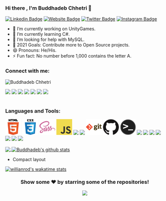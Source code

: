 ### Hi there , I'm Buddhadeb Chhetri 👋
[![Linkedin Badge](https://img.shields.io/badge/-LinkedIn-0e76a8?style=flat-square&logo=Linkedin&logoColor=white)](https://www.linkedin.com/in/buddhadebchhetri/)
[![Website Badge](https://img.shields.io/badge/Website-3b5998?style=flat-square&logo=google-chrome&logoColor=white)]()
[![Twitter Badge](https://img.shields.io/badge/-Twitter-00acee?style=flat-square&logo=Twitter&logoColor=white)](https://twitter.com/Buddhadeb01)
[![Instagram Badge](https://img.shields.io/badge/-Instagram-e4405f?style=flat-square&logo=Instagram&logoColor=white)](https://instagram.com/buddhadebchhetri)

- 🔭  I’m currently working on UnityGames.
- 🌱 I’m currently learning C#.
- 🤔 I’m looking for help with MySQL.
- 🥅 2021 Goals: Contribute more to Open Source projects.
- 😄 Pronouns: He/His.
- ⚡ Fun fact: No number before 1,000 contains the letter A.

### Connect with me:

<p align="left"> <img src="https://komarev.com/ghpvc/?username=Buddhad&label=Views&color=blue&style=plastic" alt="Buddhadeb Chhetri" /> </p>
<a href="https://www.facebook.com/buddhadebChhetri/" target="blank" ><img class="social" id="fb" width="50px" src="https://cdn.discordapp.com/attachments/765973145852575746/767463311020130304/facebook.png"></img></a>
<a href="https://discord.com/users/503410337488306195" target="blank"><img class="social" width="50px" src="https://cdn.discordapp.com/attachments/765973145852575746/767463308030640128/discord.png"></img></a>
<a href="https://mail.google.com/mail/?view=cm&fs=1&to=buddhadebchhetri6@gmail.com&su=Portfolio - I have something for you&body=excited to know you" target="blank"><img class="social" width="50px" src="https://cdn.discordapp.com/attachments/765973145852575746/767463313943691304/gmail.png"></img></a>
<a href="https://www.linkedin.com/in/buddhadebchhetri/" target="blank"><img class="social" width="50px" src="https://cdn.discordapp.com/attachments/765973145852575746/767463319547412521/linkedin.png"></img></a>
<a href="https://www.instagram.com/buddhadebchhetri/" target="blank"><img class="social" width="50px" src="https://cdn.discordapp.com/attachments/765973145852575746/767463317047345182/instagram.png"></img></a>
<a href="https://twitter.com/Buddhadeb01" target="blank"><img class="social" width="50px" src="https://cdn.discordapp.com/attachments/765973145852575746/775394227617660948/twitter.png"></img></a>
<a href="https://codepen.io/buddhadebchhetri" target="blank"><img class="social" width="50px" src="https://cdn.discordapp.com/attachments/765973145852575746/775398802442027048/codepen.png"></img></a>
<br/>
<br/>

### Languages and Tools:

<code><img height="50" src="https://raw.githubusercontent.com/github/explore/80688e429a7d4ef2fca1e82350fe8e3517d3494d/topics/html/html.png"></code>
<code><img height="50" src="https://raw.githubusercontent.com/github/explore/80688e429a7d4ef2fca1e82350fe8e3517d3494d/topics/css/css.png"></code>
<code><img height="50" src="https://raw.githubusercontent.com/github/explore/80688e429a7d4ef2fca1e82350fe8e3517d3494d/topics/sass/sass.png"></code>
<code><img height="50" src="https://raw.githubusercontent.com/github/explore/80688e429a7d4ef2fca1e82350fe8e3517d3494d/topics/javascript/javascript.png"></code>
<code><img height="50" src="https://upload.wikimedia.org/wikipedia/commons/thumb/d/d9/Node.js_logo.svg/1200px-Node.js_logo.svg.png"></code>
<code><img height="50" src="https://d1.awsstatic.com/asset-repository/products/amazon-rds/1024px-MySQL.ff87215b43fd7292af172e2a5d9b844217262571.png"></code>
<code><img height="50" src="https://raw.githubusercontent.com/github/explore/80688e429a7d4ef2fca1e82350fe8e3517d3494d/topics/git/git.png"></code>
<code><img height="50" src="https://raw.githubusercontent.com/github/explore/78df643247d429f6cc873026c0622819ad797942/topics/github/github.png"></code>
<code><img height="50" src="https://raw.githubusercontent.com/github/explore/80688e429a7d4ef2fca1e82350fe8e3517d3494d/topics/terminal/terminal.png"></code>
<code><img height="50" src="https://docs.microsoft.com/en-us/windows/images/csharp-logo.png"></code>
<code><img height="50" src="https://www.educationmesd.com/wp-content/uploads/2021/01/C.png"></code>
<code><img height="50" src="https://upload.wikimedia.org/wikipedia/commons/thumb/1/18/C_Programming_Language.svg/1200px-C_Programming_Language.svg.png"></code>
<code><img height="50" src="https://unity.com/logo-unity-web.png"></code>
<code><img height="50" src="https://cdn.mos.cms.futurecdn.net/Ju3ceiZzGSSQacR2juGN98.png"></code>
<code><img height="50" src="https://www.thoughtco.com/thmb/hIHa_mf_Huj1_2q5nl8wXsCiKMQ=/4321x2419/filters:no_upscale():max_bytes(150000):strip_icc()/what-is-java-5b4bda1cc9e77c0037171617.jpg"></code>
<code><img height="50" src="https://flutter.dev/images/catalog-widget-placeholder.png"></code>


<a href="https://github.com/Buddhad">
  <img align="center" src="https://github-readme-stats.vercel.app/api/top-langs/?username=Buddhad&theme=merko&hide_langs_below=1" />
</a>
<a href="https://github.com/Buddhad">
 <img align="center" src="https://github-readme-stats.vercel.app/api?username=buddhad&show_icons=true&theme=merko&count_private=true&include_all_commits=true" alt="Buddhadeb's github stats"/>
</a>

- Compact layout

[![willianrod's wakatime stats](https://github-readme-stats.vercel.app/api/wakatime?username=willianrod&layout=compact)](https://github.com/Buddhad/github-readme-stats)

<div align="center">
  
### Show some ❤️ by starring some of the repositories!
![](https://hit.yhype.me/github/profile?user_id=71445997)
</div>
